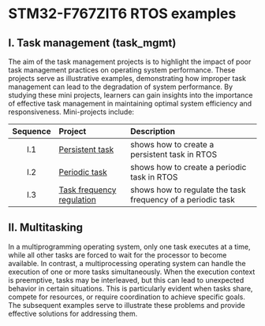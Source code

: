 # STM32-F767ZIT6 RTOS examples


## I. Task management (task_mgmt)

The aim of the task management projects is to highlight the impact of poor task management practices on operating system performance. These projects serve as illustrative examples, demonstrating how improper task management can lead to the degradation of system performance. By studying these mini projects, learners can gain insights into the importance of effective task management in maintaining optimal system efficiency and responsiveness. Mini-projects include:

|Sequence|Project| Description|
|:--:|:------|:------|
|I.1|[Persistent task](https://github.com/ahiralesc/RTOS/tree/main/F767ZIT6/Task_mgmt_persistent)|shows how to create a persistent task in RTOS|
|I.2|[Periodic task](https://github.com/ahiralesc/RTOS/tree/main/F767ZIT6/Task_mgmt_periodic)|shows how to create a periodic task in RTOS|
|I.3|[Task frequency  regulation](https://github.com/ahiralesc/RTOS/tree/main/F767ZIT6/Task_mgmt_frequency_regulation)|shows how to regulate the task frequency of a periodic task| 

## II. Multitasking

In a multiprogramming operating system, only one task executes at a time, while all other tasks are forced to wait for the processor to become available. In contrast, a multiprocessing operating system can handle the execution of one or more tasks simultaneously. When the execution context is preemptive, tasks may be interleaved, but this can lead to unexpected behavior in certain situations. This is particularly evident when tasks share, compete for resources, or require coordination to achieve specific goals. The subsequent examples serve to illustrate these problems and provide effective solutions for addressing them.